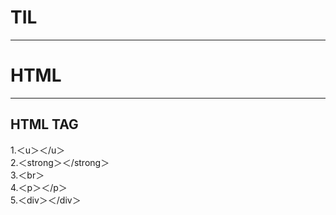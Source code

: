 # TIL 
---
# HTML
---
HTML TAG
---
1.＜u＞＜/u＞<br>2.＜strong＞＜/strong＞<br>3.＜br＞<br>4.＜p＞＜/p＞<br>
5.＜div＞＜/div＞<br>
